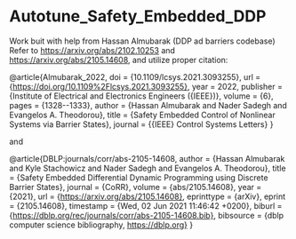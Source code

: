 # Autotune_Safety_Embedded_DDP
Work buit with help from Hassan Almubarak (DDP ad barriers codebase)
Refer to https://arxiv.org/abs/2102.10253 and https://arxiv.org/abs/2105.14608, and utilize proper citation:

@article{Almubarak_2022,
	doi = {10.1109/lcsys.2021.3093255},
	url = {https://doi.org/10.1109%2Flcsys.2021.3093255},
	year = 2022,
	publisher = {Institute of Electrical and Electronics Engineers ({IEEE})},
	volume = {6},
	pages = {1328--1333},
	author = {Hassan Almubarak and Nader Sadegh and Evangelos A. Theodorou},
	title = {Safety Embedded Control of Nonlinear Systems via Barrier States},
	journal = {{IEEE} Control Systems Letters}
}

and

@article{DBLP:journals/corr/abs-2105-14608,
  author    = {Hassan Almubarak and
               Kyle Stachowicz and
               Nader Sadegh and
               Evangelos A. Theodorou},
  title     = {Safety Embedded Differential Dynamic Programming using Discrete Barrier
               States},
  journal   = {CoRR},
  volume    = {abs/2105.14608},
  year      = {2021},
  url       = {https://arxiv.org/abs/2105.14608},
  eprinttype = {arXiv},
  eprint    = {2105.14608},
  timestamp = {Wed, 02 Jun 2021 11:46:42 +0200},
  biburl    = {https://dblp.org/rec/journals/corr/abs-2105-14608.bib},
  bibsource = {dblp computer science bibliography, https://dblp.org}
}
